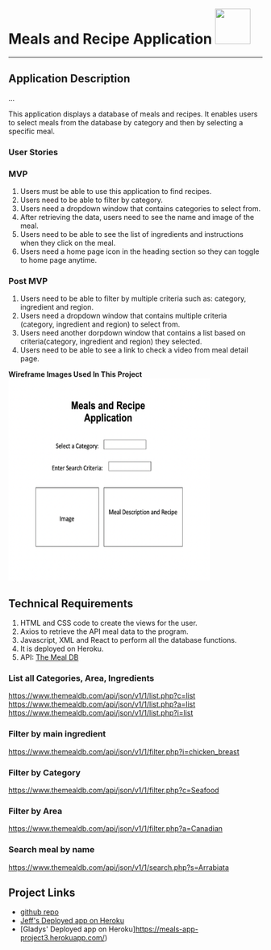 # **Meals and Recipe Application** <img src="https://image.flaticon.com/icons/svg/608/608857.svg"  width="70" height="70" />
***

## Application Description
...

This application displays a database of meals and recipes. It enables users to select meals from the database by category and then by selecting a specific meal.

### User Stories
### MVP
1.  Users must be able to use this application to find recipes.
2.  Users need to be able to filter by category.
3.  Users need a dropdown window that contains categories to select from.
4.  After retrieving the data, users need to see the name and image of the meal.
5.  Users need to be able to see the list of ingredients and instructions when they click on the meal.
6.  Users need a home page icon in the heading section so they can toggle to home page anytime.

### Post MVP
1. Users need to be able to filter by multiple criteria such as: category, ingredient and region.
2. Users need a dropdown window that contains multiple criteria (category, ingredient and region) to select from.
3. Users need another dorpdown window that contains a list based on criteria(category, ingredient and region) they selected.
4. Users need to be able to see a link to check a video from meal detail page.

**Wireframe Images Used In This Project**
 <img src="https://github.com/gcruz16/project3-meals/blob/master/public/Project3wireframeimage1.png"  width="400" height="400" align-content="center"/>


## Technical Requirements

1. HTML and CSS code to create the views for the user.
2. Axios to retrieve the API meal data to the program.
3. Javascript, XML and React to perform all the database functions.
4. It is deployed on Heroku.
5. API: [The Meal DB](https://www.themealdb.com/api.php) 
### List all Categories, Area, Ingredients
https://www.themealdb.com/api/json/v1/1/list.php?c=list
https://www.themealdb.com/api/json/v1/1/list.php?a=list
https://www.themealdb.com/api/json/v1/1/list.php?i=list
### Filter by main ingredient
https://www.themealdb.com/api/json/v1/1/filter.php?i=chicken_breast
### Filter by Category
https://www.themealdb.com/api/json/v1/1/filter.php?c=Seafood
### Filter by Area
https://www.themealdb.com/api/json/v1/1/filter.php?a=Canadian
### Search meal by name
https://www.themealdb.com/api/json/v1/1/search.php?s=Arrabiata


## Project Links
- [github repo](https://github.com/gcruz16/project3-meals)
- [Jeff's Deployed app on Heroku](https://jeffb-project3-meals.herokuapp.com/)
- [Gladys' Deployed app on Heroku]https://meals-app-project3.herokuapp.com/)



